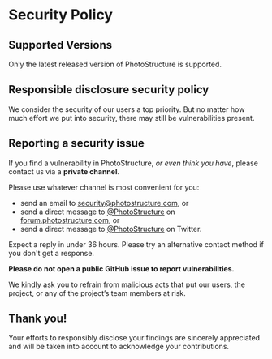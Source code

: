 # Security Policy

## Supported Versions

Only the latest released version of PhotoStructure is supported.

## Responsible disclosure security policy

We consider the security of our users a top priority. But no matter how much effort we put into security, there may still be vulnerabilities present.

## Reporting a security issue

If you find a vulnerability in PhotoStructure, _or even think you have_, please contact us via a **private channel**.

Please use whatever channel is most convenient for you:

- send an email to [security@photostructure.com](mailto:security@photostructure.com), or
- send a direct message to [@PhotoStructure](https://forum.photostructure.com/u/photostructure/summary) on [forum.photostructure.com](https://forum.photostructure.com/), or
- send a direct message to [@PhotoStructure](https://twitter.com/PhotoStructure) on Twitter.

Expect a reply in under 36 hours. Please try an alternative contact method if you don't get a response.

**Please do not open a public GitHub issue to report vulnerabilities.**

We kindly ask you to refrain from malicious acts that put our users, the project, or any of the project’s team members at risk.

## Thank you!

Your efforts to responsibly disclose your findings are sincerely appreciated and will be taken into account to acknowledge your contributions.

